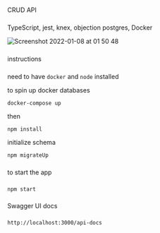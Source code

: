 ###
CRUD API
###

TypeScript, jest, knex, objection postgres, Docker

![Screenshot 2022-01-08 at 01 50 48](https://user-images.githubusercontent.com/22579826/148626963-f8cc4d23-a5fd-4275-b811-ad5649a4c80c.png)


###
instructions
###

need to have `docker` and `node` installed



to spin up docker databases
```
docker-compose up
```

then 
```
npm install
```


initialize schema
```
npm migrateUp
```

###
to start the app
###
```
npm start
```
 

###
Swagger UI docs
###
```
http://localhost:3000/api-docs
```
